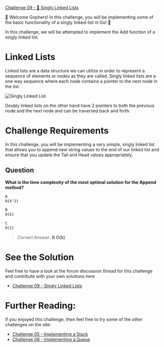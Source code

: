 [Challenge 09 - 🔗 Singly Linked Lists](https://tutorialedge.net/challenges/go/linked-list/)

👋 Welcome Gophers! In this challenge, you will be implementing some of the basic functionality of a singly linked-list in Go! 💪

In this challenge, we will be attempted to implement the Add function of a singly linked list.

# Linked Lists
Linked lists are a data structure we can utilize in order to represent a sequence of elements or nodes as they are called. Singly linked lists are a one way sequence where each node contains a pointer to the next node in the list.

![Singly Linked List](https://images.tutorialedge.net/challenges/singly-linked-list-03.svg)

Doubly linked lists on the other hand have 2 pointers to both the previous node and the next node and can be traversed back and forth.

# Challenge Requirements
In this challenge, you will be implementing a very simple, singly linked list that allows you to append new string values to the end of our linked list and ensure that you update the Tail and Head values appropriately.

## Question
**What is the time complexity of the most optimal solution for the Append method?**

```bash
A
O(k^2)
```

```bash
B
O(k)
```

```bash
C
O(1)
```
> Correct Answer: **B O(k)**

# See the Solution
Feel free to have a look at the forum discussion thread for this challenge and contribute with your own solutions here 
- [Challenge 09 - Singly Linked Lists](https://discuss.tutorialedge.net/t/challenge-09-singly-linked-list/28/2)


# Further Reading:
If you enjoyed this challenge, then feel free to try some of the other challenges on the site:
- [Challenge 05 - Implementing a Stack](https://tutorialedge.net/challenges/go/implementing-a-stack/)
- [Challenge 06 - Implementing a Queue](https://tutorialedge.net/challenges/go/implementing-a-queue/)
